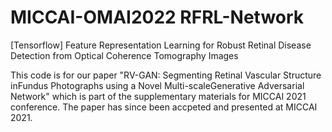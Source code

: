# MICCAI-OMAI2022 RFRL-Network
[Tensorflow] Feature Representation Learning for Robust Retinal Disease Detection from Optical Coherence Tomography Images

This code is for our paper "RV-GAN: Segmenting Retinal Vascular Structure inFundus Photographs using a Novel Multi-scaleGenerative Adversarial Network" which is part of the supplementary materials for MICCAI 2021 conference. The paper has since been accpeted and presented at MICCAI 2021.
